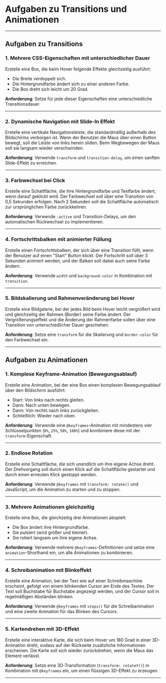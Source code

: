 # Aufgaben zu Transitions und Animationen

---

## Aufgaben zu Transitions

### 1. Mehrere CSS-Eigenschaften mit unterschiedlicher Dauer
Erstelle eine Box, die beim Hover folgende Effekte gleichzeitig ausführt:
- Die Breite verdoppelt sich.
- Die Hintergrundfarbe ändert sich zu einer anderen Farbe.
- Die Box dreht sich leicht um 20 Grad.

**Anforderung**: Setze für jede dieser Eigenschaften eine unterschiedliche Transitionsdauer.

---

### 2. Dynamische Navigation mit Slide-In Effekt
Erstelle eine vertikale Navigationsleiste, die standardmäßig außerhalb des Bildschirms verborgen ist. Wenn der Benutzer die Maus über einen Button bewegt, soll die Leiste von links herein sliden. Beim Wegbewegen der Maus soll sie langsam wieder verschwinden.

**Anforderung**: Verwende `transform` und `transition-delay`, um einen sanften Slide-Effekt zu erreichen.

---

### 3. Farbwechsel bei Click
Erstelle eine Schaltfläche, die ihre Hintergrundfarbe und Textfarbe ändert, wenn darauf geklickt wird. Der Farbwechsel soll über eine Transition von 0,5 Sekunden erfolgen. Nach 2 Sekunden soll die Schaltfläche automatisch zur ursprünglichen Farbe zurückkehren.

**Anforderung**: Verwende `:active` und Transition-Delays, um den automatischen Rückwechsel zu implementieren.

---

### 4. Fortschrittsbalken mit animierter Füllung
Erstelle einen Fortschrittsbalken, der sich über eine Transition füllt, wenn der Benutzer auf einen "Start" Button klickt. Der Fortschritt soll über 3 Sekunden animiert werden, und der Balken soll dabei auch seine Farbe ändern.

**Anforderung**: Verwende `width` und `background-color` in Kombination mit `transition`.

---

### 5. Bildskalierung und Rahmenveränderung bei Hover
Erstelle eine Bildgalerie, bei der jedes Bild beim Hover leicht vergrößert wird und gleichzeitig der Rahmen (Border) seine Farbe ändert. Der Vergrößerungseffekt und die Änderung der Rahmenfarbe sollen über eine Transition von unterschiedlicher Dauer geschehen.

**Anforderung**: Setze eine `transform` für die Skalierung und `border-color` für den Farbwechsel ein.

---

<div style="page-break-after: always;"></div>

## Aufgaben zu Animationen

### 1. Komplexe Keyframe-Animation (Bewegungsablauf)
Erstelle eine Animation, bei der eine Box einen komplexen Bewegungsablauf über den Bildschirm ausführt:
- Start: Von links nach rechts gleiten.
- Dann: Nach unten bewegen.
- Dann: Von rechts nach links zurückgleiten.
- Schließlich: Wieder nach oben.

**Anforderung**: Verwende eine `@keyframes`-Animation mit mindestens vier Schlüsselpunkten (`0%`, `25%`, `50%`, `100%`) und kombiniere diese mit der `transform`-Eigenschaft.

---

### 2. Endlose Rotation
Erstelle eine Schaltfläche, die sich unendlich um ihre eigene Achse dreht. Der Drehvorgang soll durch einen Klick auf die Schaltfläche gestartet und durch einen erneuten Klick gestoppt werden.

**Anforderung**: Verwende `@keyframes` mit `transform: rotate()` und JavaScript, um die Animation zu starten und zu stoppen.

---

### 3. Mehrere Animationen gleichzeitig
Erstelle eine Box, die gleichzeitig drei Animationen abspielt:
- Die Box ändert ihre Hintergrundfarbe.
- Sie pulsiert (wird größer und kleiner).
- Sie rotiert langsam um ihre eigene Achse.

**Anforderung**: Verwende mehrere `@keyframes`-Definitionen und setze eine `animation`-Shorthand ein, um alle Animationen zu kombinieren.

---

### 4. Schreibanimation mit Blinkeffekt
Erstelle eine Animation, bei der Text wie auf einer Schreibmaschine erscheint, gefolgt von einem blinkenden Cursor am Ende des Textes. Der Text soll Buchstabe für Buchstabe angezeigt werden, und der Cursor soll in regelmäßigen Abständen blinken.

**Anforderung**: Verwende `@keyframes` mit `steps()` für die Schreibanimation und eine zweite Animation für das Blinken des Cursors.

---

### 5. Kartendrehen mit 3D-Effekt
Erstelle eine interaktive Karte, die sich beim Hover um 180 Grad in einer 3D-Animation dreht, sodass auf der Rückseite zusätzliche Informationen erscheinen. Die Karte soll sich wieder zurückdrehen, wenn die Maus das Element verlässt.

**Anforderung**: Setze eine 3D-Transformation (`transform: rotateY()`) in Kombination mit `@keyframes` ein, um einen flüssigen 3D-Effekt zu erzeugen.

---

